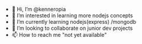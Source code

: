 - 👋 Hi, I’m @kenneropia
- 👀 I’m interested in learning more nodejs concepts
- 🌱 I’m currently learning nodejs(express) /mongodb
- 💞️ I’m looking to collaborate on junior dev projects
- 📫 How to reach me "not yet available"

<!---
kenneropia/kenneropia is a ✨ special ✨ repository because its `README.md` (this file) appears on your GitHub profile.
You can click the Preview link to take a look at your changes.
--->
